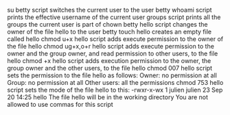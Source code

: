 su betty script switches the current user to the user betty
whoami script prints the effective username of the current user
groups script prints all the groups the current user is part of
chown betty hello script changes the owner of the file hello to the user betty
touch hello creates an empty file called hello
chmod u+x hello script adds execute permission to the owner of the file hello
chmod ug+x,o+r hello script adds execute permission to the owner and the group owner, and read permission to other users, to the file hello
chmod +x hello script adds execution permission to the owner, the group owner and the other users, to the file hello
chmod 007 hello script sets the permission to the file hello as follows:
Owner: no permission at all
Group: no permission at all
Other users: all the permissions
chmod 753 hello script sets the mode of the file hello to this:
-rwxr-x-wx 1 julien julien 23 Sep 20 14:25 hello
The file hello will be in the working directory
You are not allowed to use commas for this script

